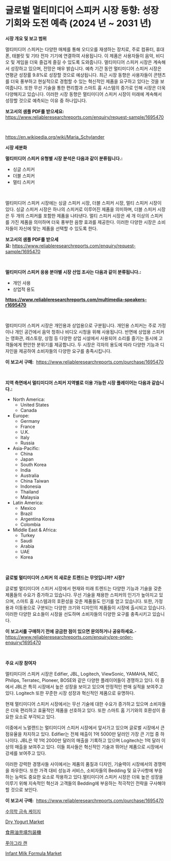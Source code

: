 <p><h1>글로벌 멀티미디어 스피커 시장 동향: 성장 기회와 도전 예측 (2024 년 ~ 2031 년)</h1></p><p><strong>시장 개요 및 보고 범위</strong></p>
<p><p>멀티미디어 스피커는 다양한 매체를 통해 오디오를 재생하는 장치로, 주로 컴퓨터, 휴대폰, 태블릿 및 기타 전자 기기에 연결하여 사용됩니다. 이 제품은 사용자들이 음악, 비디오 및 게임을 더욱 즐겁게 즐길 수 있도록 도와줍니다. 멀티미디어 스피커 시장은 계속해서 성장하고 있으며, 전망은 매우 밝습니다. 예측 기간 동안 멀티미디어 스피커 시장은 연평균 성장률 9.8%로 성장할 것으로 예상됩니다. 최근 시장 동향은 사용자들이 콘텐츠를 더욱 풍부하고 현실적으로 경험할 수 있는 혁신적인 제품을 요구하고 있다는 것을 보여줍니다. 또한 무선 기술을 통한 편리함과 스마트 홈 시스템의 증가로 인해 시장은 더욱 다양해지고 있습니다. 이러한 시장 동향은 멀티미디어 스피커 시장이 미래에 계속해서 성장할 것으로 예측되는 이유 중 하나입니다.</p></p>
<p><strong>보고서의 샘플 PDF를 받으세요:</strong> <a href="https://www.reliableresearchreports.com/enquiry/request-sample/1695470">https://www.reliableresearchreports.com/enquiry/request-sample/1695470</a></p>
<p>&nbsp;</p>
<p><a href="https://en.wikipedia.org/wiki/Maria_Schylander">https://en.wikipedia.org/wiki/Maria_Schylander</a></p>
<p><strong>시장 세분화</strong></p>
<p><strong>멀티미디어 스피커 유형별 시장 분석은 다음과 같이 분류됩니다.:</strong></p>
<p><ul><li>싱글 스피커</li><li>더블 스피커</li><li>멀티 스피커</li></ul></p>
<p>&nbsp;</p>
<p><p>멀티미디어 스피커 시장에는 싱글 스피커 시장, 더블 스피커 시장, 멀티 스피커 시장이 있다. 싱글 스피커 시장은 하나의 스피커로 이루어진 제품을 의미하며, 더블 스피커 시장은 두 개의 스피커를 포함한 제품을 나타낸다. 멀티 스피커 시장은 세 개 이상의 스피커를 가진 제품을 의미하며 더욱 풍부한 음향 효과를 제공한다. 이러한 다양한 시장은 소비자들이 자신에 맞는 제품을 선택할 수 있도록 한다.</p></p>
<p><strong>보고서의 샘플 PDF를 받으세요:</strong>&nbsp;<a href="https://www.reliableresearchreports.com/enquiry/request-sample/1695470">https://www.reliableresearchreports.com/enquiry/request-sample/1695470</a></p>
<p>&nbsp;</p>
<p><strong> 멀티미디어 스피커 응용 분야별 시장 산업 조사는 다음과 같이 분류됩니다.:</strong></p>
<p><ul><li>개인 사용</li><li>상업적 용도</li></ul></p>
<p><strong><a href="https://www.reliableresearchreports.com/multimedia-speakers-r1695470">https://www.reliableresearchreports.com/multimedia-speakers-r1695470</a></strong></p>
<p>&nbsp;</p>
<p><p>멀티미디어 스피커 시장은 개인용과 상업용으로 구분됩니다. 개인용 스피커는 주로 가정이나 개인 공간에서 음악 청취나 비디오 시청을 위해 사용됩니다. 반면에 상업용 스피커는 영화관, 레스토랑, 상점 등 다양한 상업 시설에서 사용되어 소리를 즐기는 동시에 고객들에게 편안한 분위기를 제공합니다. 두 시장은 각자의 용도에 따라 다양한 기능과 디자인을 제공하여 소비자들의 다양한 요구를 충족시킵니다.</p></p>
<p><strong>이 보고서 구매:</strong>&nbsp; <a href="https://www.reliableresearchreports.com/purchase/1695470">https://www.reliableresearchreports.com/purchase/1695470</a></p>
<p>&nbsp;</p>
<p><strong>지역 측면에서 멀티미디어 스피커 지역별로 이용 가능한 시장 플레이어는 다음과 같습니다.:</strong></p>
<p><ul>
    <li>
        North America:
        <ul>
            <li>United States</li>
            <li>Canada</li>
        </ul>
    </li>
    <li>
        Europe:
        <ul>
            <li>Germany</li>
            <li>France</li>
            <li>U.K.</li>
            <li>Italy</li>
            <li>Russia</li>
        </ul>
    </li>
    <li>
        Asia-Pacific:
        <ul>
            <li>China</li>
            <li>Japan</li>
            <li>South Korea</li>
            <li>India</li>
            <li>Australia</li>
            <li>China Taiwan</li>
            <li>Indonesia</li>
            <li>Thailand</li>
            <li>Malaysia</li>
        </ul>
    </li>
    <li>
        Latin America:
        <ul>
            <li>Mexico</li>
            <li>Brazil</li>
            <li>Argentina Korea</li>
            <li>Colombia</li>
        </ul>
    </li>
    <li>
        Middle East & Africa:
        <ul>
            <li>Turkey</li>
            <li>Saudi</li>
            <li>Arabia</li>
            <li>UAE</li>
            <li>Korea</li>
        </ul>
    </li>
    </ul></p>
<p>&nbsp;</p>
<p><strong>글로벌 멀티미디어 스피커 의 새로운 트렌드는 무엇입니까? 시장?</strong></p>
<p><p>글로벌 멀티미디어 스피커 시장에서 현재와 미래 트렌드는 다양한 기능과 기술을 갖춘 제품들의 수요가 증가하고 있습니다. 무선 기술을 채용한 스피커의 인기가 높아지고 있으며, 스마트 홈 시스템과의 호환성을 갖춘 제품들도 인기를 얻고 있습니다. 또한, 가정용과 이동용으로 구분되는 다양한 크기와 디자인의 제품들이 시장에 출시되고 있습니다. 이러한 다양한 요소들이 시장을 선도하며 소비자들의 다양한 요구를 충족시키고 있습니다.</p></p>
<p><strong>이 보고서를 구매하기 전에 궁금한 점이 있으면 문의하거나 공유하세요.</strong>- <a href="https://www.reliableresearchreports.com/enquiry/pre-order-enquiry/1695470">https://www.reliableresearchreports.com/enquiry/pre-order-enquiry/1695470</a></p>
<p>&nbsp;</p>
<p><strong>주요 시장 참여자</strong></p>
<p><p>멀티미디어 스피커 시장은 Edifier, JBL, Logitech, ViewSonic, YAMAHA, NEC, Philips, Terratec, Pioneer, BOSE와 같은 다양한 플레이어들이 경쟁하고 있다. 이 중에서 JBL은 특히 시장에서 높은 성장을 보이고 있으며 안정적인 판매 실적을 보여주고 있다. Logitech 또한 꾸준한 시장 성장과 혁신적인 제품으로 유명하다.</p><p>현재 멀티미디어 스피커 시장에서는 무선 기술에 대한 수요가 증가하고 있으며 소비자들은 더욱 편리하고 효율적인 제품을 선호하고 있다. 또한 스마트 홈 기기와의 호환성이 중요한 요소로 부각되고 있다.</p><p>이중에서 노멀랜드는 멀티미디어 스피커 시장에서 앞서가고 있으며 글로벌 시장에서 큰 점유율을 차지하고 있다. Edifier는 전체 매출이 1억 5000만 달러인 가장 큰 기업 중 하나이다. JBL은 약 1억 2000만 달러의 매출을 기록하고 있으며 Logitech는 1억 달러 이상의 매출을 보여주고 있다. 이들 회사들은 혁신적인 기술과 뛰어난 제품으로 시장에서 강세를 보여주고 있다.</p><p>이러한 강력한 경쟁사들 사이에서는 제품의 품질과 디자인, 기술력이 시장에서의 경쟁력을 좌우한다. 또한 가격 대비 성능과 서비스, 소비자들의 Bedding 및 요구사항에 부응하는 능력도 중요한 요소로 작용하고 있다.멀티미디어 스피커 시장은 더욱 높은 성장을 이루기 위해 지속적인 혁신과 고객들의 Bedding에 부응하는 적극적인 전략을 구사해야 할 것으로 보인다.</p></p>
<p><strong>이 보고서 구매:</strong>&nbsp;&nbsp;<a href="https://www.reliableresearchreports.com/purchase/1695470">https://www.reliableresearchreports.com/purchase/1695470</a></p>
<p><p><a href="https://github.com/hzumrdvas204296/Market-Research-Report-List-2/blob/main/8855152163565.md">수의학 금속 케이지</a></p><p><a href="https://github.com/LitzyGulgowski2023/Market-Research-Report-List-1/blob/main/dry-yogurt-market.md">Dry Yogurt Market</a></p><p><a href="https://github.com/RandallRunte2023/Market-Research-Report-List-1/blob/main/8042786153115.md">食用油充填包装機</a></p><p><a href="https://github.com/apple8975768/Market-Research-Report-List-1/blob/main/6719788163564.md">푸아그라 캔</a></p><p><a href="https://github.com/zkngisync/Market-Research-Report-List-1/blob/main/infant-milk-formula-market.md">Infant Milk Formula Market</a></p></p>